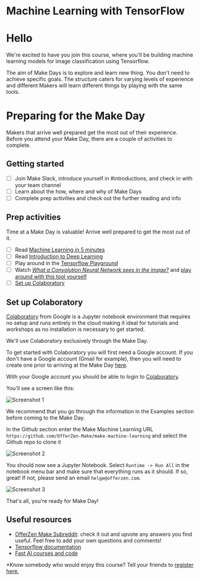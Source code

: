 # Machine Learning with TensorFlow

# Hello

We're excited to have you join this course, where you'll be building machine learning models for image classification using Tensorflow.

The aim of Make Days is to explore and learn new thing. You don't need to achieve specific goals. The structure caters for varying levels of experience and different Makers will learn different things by playing with the same tools.

# Preparing for the Make Day
Makers that arrive well prepared get the most out of their experience. Before you attend your Make Day, there are a couple of activities to complete.

## Getting started

- [ ] Join Make Slack, introduce yourself in #introductions, and check in with your team channel
- [ ]  Learn about the how, where and why of Make Days
- [ ]   Complete prep activities and check out the further reading and info

## Prep activities

Time at a Make Day is valuable! Arrive well prepared to get the most out of it.

- [ ] Read [Machine Learning in 5 minutes](https://medium.com/@vashkelis/machine-learning-in-5-minutes-9a6cce23ce7e)
- [ ] Read [Introduction to Deep Learning](https://www.datasciencecentral.com/profiles/blogs/introduction-to-deep-learning)
- [ ] Play around in the [Tensorflow Playground](https://playground.tensorflow.org)
- [ ] Watch [*What a Convolution Neural Network sees in the image?*](https://www.youtube.com/watch?v=0pnaB7ptu50) and [play around with this tool yourself](http://www.cs.cmu.edu/~aharley/vis/conv/)
- [ ] [Set up Colaboratory](#set-up-colaboratory)

## Set up Colaboratory

[Colaboratory](https://colab.research.google.com) from Google is a Jupyter notebook environment that requires no setup and runs entirely in the cloud making it ideal for tutorials and workshops as no installation is necessary to get started.

We'll use Colaboratory exclusively through the Make Day. 

To get started with Colaboratory you will first need a Google account. If you don't have a Google account (Gmail for example), then you will need to create one prior to arriving at the Make Day [here](https://accounts.google.com/SignUp?hl=en).

With your Google account you should be able to login to [Colaboratory](https://colab.research.google.com).

You'll see a screen like this:

![Screenshot 1](./screenshot_1.png)

We recommend that you go through the information in the Examples section before coming to the Make Day.

In the Github section enter the Make Machine Learning URL `https://github.com/OfferZen-Make/make-machine-learning` and select the Github repo to clone it

![Screenshot 2](./screenshot_2.png)

You should now see a Jupyter Notebook. Select `Runtime -> Run All` in the notebook menu bar and make sure that everything runs as it should. If so, great! If not, please send an email `helge@offerzen.com`.

![Screenshot 3](./screenshot_3.png)

That's all, you're ready for Make Day!

## Useful resources
- [OfferZen Make Subreddit](https://www.reddit.com/r/offerzenmake): check it out and upvote any answers you find useful. Feel free to add your own questions and comments!
- [Tensorflow documentation](https://www.tensorflow.org/api_docs/)
- [Fast AI courses and code](https://www.fast.ai/)

*Know somebody who would enjoy this course? Tell your friends to [register here.](https://docs.google.com/forms/d/e/1FAIpQLSd9T-N8K519J89ohbLSZ17OebjLrwRhy9hXnSDRcPXEDM0dEQ/viewform?usp=sf_link)




